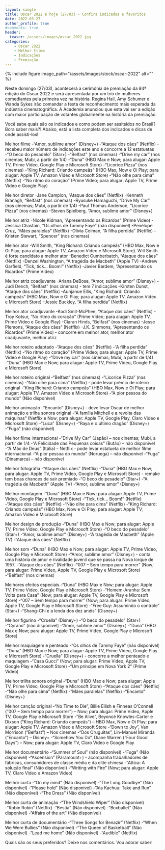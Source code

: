 ```yaml
---
layout: single
title: Oscar 2022 é hoje (27/03) - Confira indicados e favoritos
date: 2022-03-27
author_profile: true
#comments: true
header:
  teaser: /assets/images/oscar-2022.jpg
categories: 
    - Oscar 2022
    - Melhor filme
    - Indicações
    - Premiação
---
```


{% include figure image_path="/assets/images/stock/oscar-2022" alt=""  %}

Neste domingo (27/03), acontecerá a cerimônia de premiação da 94ª edição do Oscar 2022 e será apresentada por um trio de mulheres comediantes pela primeira vez na história. Regina Hall, Amy Schumer e Wanda Sykes irão comandar a festa de reconhecimento mais esperada da indústria cinematográfica. A Academia anunciou que esta vai ser a edição com maior participação de votantes globalmente na história da premiação.

Você sabe quais são os indicados e como podem ser assitsidos no Brasil? Bora saber mais?! Abaixo, está a lista completa dos indicados e dicas de onde assisti-los!

Melhor filme
-“Amor, sublime amor” (Disney+)
-“Ataque dos cães” (Netflix) - recebeu maior número de indicações este ano e concorre a 12 estatuetas
-“O beco do pesadelo” (Star+)
-“Belfast” (nos cinemas)
-“Drive my car” (nos cinemas; Mubi, a partir de 1/4)
-“Duna” (HBO Max e Now; para alugar: Apple TV, Prime Video, Google Play e Microsoft Store)
-“Licorice Pizza” (nos cinemas)
-“King Richard: Criando campeãs” (HBO Max, Now e Oi Play; para alugar: Apple TV, Amazon Video e Microsoft Store)
-“Não olhe para cima” (Netflix)
-“No ritmo do coração” (Prime Video; para alugar: Apple TV, Prime Video e Google Play)

Melhor diretor
-Jane Campion, “Ataque dos cães” (Netflix)
-Kenneth Branagh, “Belfast” (nos cinemas)
-Ryusuke Hamaguchi, “Drive My Car” (nos cinemas; Mubi, a partir de 1/4)
-Paul Thomas Anderson, “Licorice Pizza” (nos cinemas)
-Steven Spielberg, “Amor, sublime amor” (Disney+)

Melhor atriz
-Nicole Kidman, “Apresentando os Ricardos” (Prime Video)
-Jessica Chastain, “Os olhos de Tammy Faye” (não disponível)
-Penélope Cruz, “Mães paralelas” (Netflix)
-Olivia Colman, “A filha perdida” (Netflix)
-Kristen Stewart, “Spencer” (nos cinemas) 

Melhor ator
-Will Smith, “King Richard: Criando campeãs” (HBO Max, Now e Oi Play; para alugar: Apple TV, Amazon Video e Microsoft Store). Will Smith é forte candidato a melhor ator
-Benedict Cumberbatch, “Ataque dos cães” (Netflix)
-Denzel Washington, “A tragédia de Macbeth” (Apple TV)
-Andrew Garfield, “Tick, tick… Boom!” (Netflix)
-Javier Bardem, “Apresentando os Ricardos” (Prime Video)

Melhor atriz coadjuvante
-Ariana DeBose, “Amor, sublime amor” (Disney+)
-Judi Dench, “Belfast” (nos cinemas) - tem 7 indicações
-Kirsten Dunst, “Ataque dos cães” (Netflix)
-Aunjanue Ellis, “King Richard: Criando campeãs” (HBO Max, Now e Oi Play; para alugar: Apple TV, Amazon Video e Microsoft Store)
-Jessie Buckley, “A filha perdida” (Netflix)

Melhor ator coadjuvante
-Kodi Smit-McPhee, “Ataque dos cães” (Netflix)
-Troy Kotsur, “No ritmo do coração” (Prime Video; para alugar: Apple TV, Prime Video e Google Play)
-Ciaran Hinds, “Belfast” (nos cinemas)
-Jesse Plemons, “Ataque dos cães” (Netflix)
-J.K. Simmons, “Apresentando os Ricardos” (Prime Video) - concorre em melhor ator, melhor ator coadjuvante, melhor atriz

Melhor roteiro adaptado
-“Ataque dos cães” (Netflix)
-“A filha perdida” (Netflix)
-“No ritmo do coração” (Prime Video; para alugar: Apple TV, Prime Video e Google Play)
-“Drive my car” (nos cinemas; Mubi, a partir de 1/4)
-“Duna” (HBO Max e Now; para alugar: Apple TV, Prime Video, Google Play e Microsoft Store)

Melhor roteiro original
-“Belfast” (nos cinemas)
-“Licorice Pizza” (nos cinemas)
-“Não olhe para cima” (Netflix) - pode levar prêmio de roteiro original
-“King Richard: Criando campeãs” (HBO Max, Now e Oi Play; para alugar: Apple TV, Amazon Video e Microsoft Store)
-“A pior pessoa do mundo” (Não disponível)

Melhor animação
-“Encanto” (Disney+) - deve levar Oscar de melhor animação e trilha sonora original
-“A família Mitchell e a revolta das máquinas” (Netflix e Now; para alugar: Apple TV, Google Play, Claro Video e Microsoft Store)
-“Luca” (Disney+)
-“Raya e o último dragão” (Disney+)
-“Fuga” (não disponível)

Melhor filme internacional
-“Drive My Car” (Japão) – nos cinemas; Mubi, a partir de 1/4
-“A Felicidade das Pequenas coisas” (Butão) – não disponível
-“A Mão de Deus” (Itália) – Netflix - pode levar estatueta de melhor filme internacional
-“A pior pessoa do mundo” (Noruega) – não disponível
-“Fuga” (Dinamarca) – não disponível

Melhor fotografia
-“Ataque dos cães” (Netflix)
-“Duna” (HBO Max e Now; para alugar: Apple TV, Prime Video, Google Play e Microsoft Store) - remake tem boas chances de sair premiado
-“O beco do pesadelo” (Star+)
-“A tragédia de Macbeth” (Apple TV)
-“Amor, sublime amor” (Disney+)

Melhor montagem
-“Duna” (HBO Max e Now; para alugar: Apple TV, Prime Video, Google Play e Microsoft Store)
-“Tick, tick… Boom!” (Netflix)
-“Ataque dos cães” (Netflix)
-“Não olhe para cima” (Netflix)
-“King Richard: Criando campeãs” (HBO Max, Now e Oi Play; para alugar: Apple TV, Amazon Video e Microsoft Store)

Melhor design de produção
-“Duna” (HBO Max e Now; para alugar: Apple TV, Prime Video, Google Play e Microsoft Store)
-“O beco do pesadelo” (Star+)
-“Amor, sublime amor” (Disney+)
-“A tragédia de Macbeth” (Apple TV)
-“Ataque dos cães” (Netflix)

Melhor som
-“Duna” (HBO Max e Now; para alugar: Apple TV, Prime Video, Google Play e Microsoft Store)
-“Amor, sublime amor” (Disney+) - conta uma história de amor e rivalidade juvenil que se passa na Nova Iorque de 1957.
-“Ataque dos cães” (Netflix)
-“007 – Sem tempo para morrer” (Now; para alugar: Prime Video, Apple TV, Google Play e Microsoft Store)
-“Belfast” (nos cinemas)

Melhores efeitos especiais
-“Duna” (HBO Max e Now; para alugar: Apple TV, Prime Video, Google Play e Microsoft Store)
-“Homem-Aranha: Sem Volta para Casa” (Now; para alugar: Apple TV, Google Play e Microsoft Store)
-“007 – Sem tempo para morrer” (Now; para alugar: Prime Video, Apple TV, Google Play e Microsoft Store)
-“Free Guy: Assumindo o controle” (Star+)
-“Shang-Chi e a lenda dos dez anéis” (Disney+)

Melhor figurino
-“Cruella” (Disney+)
-“O beco do pesadelo” (Star+)
-“Cyrano” (não disponível)
-“Amor, sublime amor” (Disney+)
-“Duna” (HBO Max e Now; para alugar: Apple TV, Prime Video, Google Play e Microsoft Store)

Melhor maquiagem e penteado
-“Os olhos de Tammy Faye” (não disponível)
-“Duna” (HBO Max e Now; para alugar: Apple TV, Prime Video, Google Play e Microsoft Store)
-“Cruella” (Disney+) - concorre a melhor penteado e maquiagem
-“Casa Gucci” (Now; para alugar: Prime Video, Apple TV, Google Play e Microsoft Store)
-“Um príncipe em Nova York 2” (Prime Video)

Melhor trilha sonora original
-“Duna” (HBO Max e Now; para alugar: Apple TV, Prime Video, Google Play e Microsoft Store)
-“Ataque dos cães” (Netflix)
-“Não olhe para cima” (Netflix)
-“Mães paralelas” (Netflix)
-“Encanto” (Disney+)

Melhor canção original
-“No Time to Die”, Billie Eilish e Finneas O’Connell (“007 – Sem tempo para morrer”) – Now; para alugar: Prime Video, Apple TV, Google Play e Microsoft Store
-“Be Alive”, Beyoncé Knowles-Carter e Dixson (“King Richard: Criando campeãs”) – HBO Max, Now e Oi Play; para alugar: Apple TV, Amazon Video e Microsoft Store
-“Down to Joy”, Van Morrison (“Belfast”) – Nos cinemas
-“Dos Oruguitas”, Lin-Manuel Miranda (“Encanto”) – Disney+
-“Somehow You Do”, Diane Warren (“Four Good Days”) – Now; para alugar: Apple TV, Claro Video e Google Play

Melhor documentário
-“Summer of Soul” (não disponível)
-“Fuga” (Não disponível)
-“Ascension” (Paramount+) - acompanha trabalhadores de fábricas, consumidores de classe média e da elite chinesa
-“Attica: A solução final” (Não disponível)
-“Writing with Fire” (Now; para alugar: Apple TV, Claro Video e Amazon Video)

Melhor curta
-“On my mind” (Não disponível)
-“The Long Goodbye” (Não disponível)
-“Please hold” (Não disponível)
-“Ala Kachuu: Take and Run” (Não disponível)
-“The Dress” (Não disponível)

Melhor curta de animação
-“The Windshield Wiper” (Não disponível)
-“Robin Robin” (Netflix)
-“Bestia” (Não disponível)
-“Boxballet” (Não disponível)
-“Affairs of the art” (Não disponível)

Melhor curta de documentário
-“Three Songs for Benazir” (Netflix)
-“When We Were Bullies” (Não disponível)
-“The Queen of Basketball” (Não disponível)
-“Lead me home” (Não disponível)
-“Audible” (Netflix)

Quais são os seus preferidos? Deixe nos comentários. Vou adorar saber! 